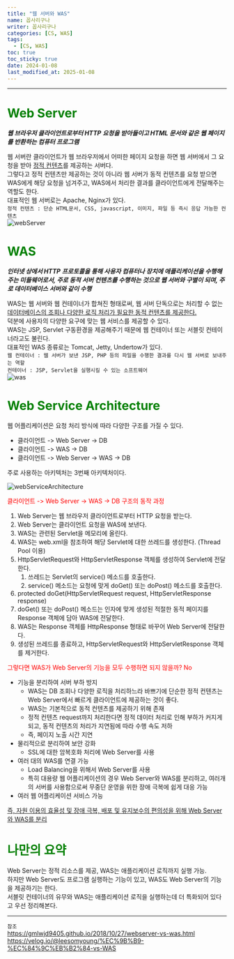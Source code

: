 ```yaml
---
title: "웹 서버와 WAS"
name: 꼽사리구나
writer: 꼽사리구나
categories: [CS, WAS]
tags:
  - [CS, WAS]
toc: true
toc_sticky: true
date: 2024-01-08
last_modified_at: 2025-01-08
---
```


------------------------------------------------------------------------------------------------------------------------------------------------

# <span style="color:green">Web Server</span>
***웹 브라우저 클라이언트로부터 HTTP 요청을 받아들이고 HTML 문서와 같은 웹 페이지를 반환하는 컴퓨터 프로그램***  

웹 서버란 클라이언트가 웹 브라우저에서 어떠한 페이지 요청을 하면 웹 서버에서 그 요청을 받아 <u>정적 컨텐츠</u>를 제공하는 서버다.  
그렇다고 정적 컨텐츠만 제공하는 것이 아니라 웹 서버가 동적 컨텐츠를 요청 받으면 WAS에게 해당 요청을 넘겨주고, WAS에서 처리한 결과를
클라이언트에게 전달해주는 역할도 한다.  
대표적인 웹 서버로는 Apache, Nginx가 있다.  
```정적 컨텐츠 : 단순 HTML문서, CSS, javascript, 이미지, 파일 등 즉시 응답 가능한 컨텐츠```  
![webServer](https://github.com/user-attachments/assets/867b053a-7ead-43df-a8d5-2ba3a4687040)


# <span style="color:green">WAS</span>
***인터넷 상에서 HTTP 프로토콜을 통해 사용자 컴퓨터나 장치에 애플리케이션을 수행해주는 미들웨어로서, 주로 동적 서버 컨텐츠를 수행하는 것으로 웹 서버와 구별이 되며, 주로 데이터베이스 서버와 같이 수행***  

WAS는 웹 서버와 웹 컨테이너가 합쳐진 형태로써, 웹 서버 단독으로는 처리할 수 없는 <u>데이터베이스의 조회나 다양한 로직 처리가 필요한 동적 컨텐츠를 제공한다.</u>  
덕분에 사용자의 다양한 요구에 맞는 웹 서비스를 제공할 수 있다.  
WAS는 JSP, Servlet 구동환경을 제공해주기 때문에 웹 컨테이너 또는 서블릿 컨테이너라고도 불린다.  
대표적인 WAS 종류로는 Tomcat, Jetty, Undertow가 있다.  
```웹 컨테이너 : 웹 서버가 보낸 JSP, PHP 등의 파일을 수행한 결과를 다시 웹 서버로 보내주는 역할```  
```컨테이너 : JSP, Servlet을 실행시킬 수 있는 소프트웨어```  
![was](https://github.com/user-attachments/assets/838266f9-b40d-4088-a5cd-94c5e5ff45cb)  


# <span style="color:green">Web Service Architecture</span>
웹 어플리케이션은 요청 처리 방식에 따라 다양한 구조를 가질 수 있다.  

- 클라이언트 -> Web Server -> DB
- 클라이언트 -> WAS -> DB
- 클라이언트 -> Web Server -> WAS -> DB 
  
주로 사용하는 아키텍처는 3번째 아키텍처이다.  

![webServiceArchitecture](https://github.com/user-attachments/assets/816e3fad-43b8-44d5-bef1-4c110ba55064)  

<span style="color:red">클라이언트 -> Web Server -> WAS -> DB 구조의 동작 과정</span>  

1. Web Server는 웹 브라우저 클라이언트로부터 HTTP 요청을 받는다.
2. Web Server는 클라이언트 요청을 WAS에 보낸다.
3. WAS는 관련된 Servlet을 메모리에 올린다.
4. WAS는 web.xml을 참조하여 해당 Servlet에 대한 쓰레드를 생성한다. (Thread Pool 이용)
5. HttpServletRequest와 HttpServletResponse 객체를 생성하여 Servlet에 전달한다.
   1. 쓰레드는 Servlet의 service() 메소드를 호출한다.
   2. service() 메소드는 요청에 맞게 doGet() 또는 doPost() 메소드를 호출한다.
6. protected doGet(HttpServletRequest request, HttpServletResponse response)
7. doGet() 또는 doPost() 메소드는 인자에 맞게 생성된 적절한 동적 페이지를 Response 객체에 담아 WAS에 전달한다.
8. WAS는 Response 객체를 HttpResponse 형태로 바꾸어 Web Server에 전달한다.
9. 생성된 쓰레드를 종료하고, HttpServletRequest와 HttpServletResponse 객체를 제거한다.


<span style="color:red">그렇다면 WAS가 Web Server의 기능을 모두 수행하면 되지 않을까? No</span>  

- 기능을 분리하여 서버 부하 방지
  - WAS는 DB 조회나 다양한 로직을 처리하느라 바쁘기에 단순한 정적 컨텐츠는 Web Server에서 빠르게 클라이언트에 제공하는 것이 좋다.
  - WAS는 기본적으로 동적 컨텐츠를 제공하기 위해 존재
  - 정적 컨텐츠 request까지 처리한다면 정적 데이터 처리로 인해 부하가 커지게 되고, 동적 컨텐츠의 처리가 지연됨에 따라 수행 속도 저하
  - 즉, 페이지 노출 시간 지연
- 물리적으로 분리하여 보안 강화
  - SSL에 대한 암복호화 처리에 Web Server를 사용
- 여러 대의 WAS를 연결 가능
  - Load Balancing을 위해서 Web Server를 사용
  - 특히 대용량 웹 어플리케이션의 경우 Web Server와 WAS를 분리하고, 여러개의 서버를 사용함으로써 무중단 운영을 위한 장애 극복에 쉽게 대응 가능
- 여러 웹 어플리케이션 서비스 가능

<u>즉, 자원 이용의 효율성 및 장애 극복, 배포 및 유지보수의 편의성을 위해 Web Server와 WAS를 분리</u>  


# <span style="color:green">나만의 요약</span>
Web Server는 정적 리소스를 제공, WAS는 애플리케이션 로직까지 실행 가능.  
하지만 Web Server도 프로그램 실행하는 기능이 있고, WAS도 Web Server의 기능을 제공하기는 한다.  
서블릿 컨테이너의 유무와 WAS는 애플리케이션 로직을 실행하는데 더 특화되어 있다고 우선 정리해본다.  


-----------------------------------------------------------------------------------------------------------------------------------------------


```참조```  
https://gmlwjd9405.github.io/2018/10/27/webserver-vs-was.html  
https://velog.io/@leesomyoung/%EC%9B%B9-%EC%84%9C%EB%B2%84-vs-WAS